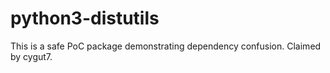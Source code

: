# python3-distutils
This is a safe PoC package demonstrating dependency confusion.
Claimed by cygut7.

